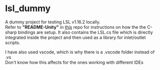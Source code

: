 # lsl_dummy

A dummy project for testing LSL v1.16.2 locally.  
Refer to **"README-Unity"** in [this](https://github.com/labstreaminglayer/liblsl-Csharp?tab=readme-ov-file) repo for instructions on how the the C-sharp bindings are setup. It also contains the LSL.cs file which is directly integrated inside the project and then used as a library for inlet/outlet scripts.  
  
I have also used vscode, which is why there is a .vscode folder instead of .vs  
Don't know how this affects for the ones working with different IDEs
